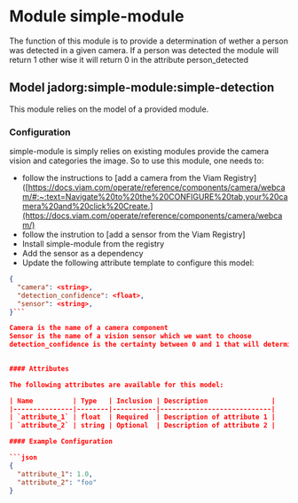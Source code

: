 # Module simple-module 

The function of this module is to provide a determination of wether a person was detected in a given camera. If a person was detected the module will return 1 other wise it will return 0 in the attribute person_detected 

## Model jadorg:simple-module:simple-detection

This module relies on the model of a provided module. 

### Configuration

simple-module is simply relies on existing modules provide the camera vision and categories the image. So to use this module, one needs to: 
- follow the instructions to [add a camera from the Viam Registry]([https://docs.viam.com/operate/reference/components/camera/webcam/#:~:text=Navigate%20to%20the%20CONFIGURE%20tab,your%20camera%20and%20click%20Create.](https://docs.viam.com/operate/reference/components/camera/webcam/)
- follow the instrution to [add a sensor from the Viam Registry]
- Install simple-module from the registry
- Add the sensor as a dependency
- Update the following attribute template  to configure this model:

```json
{
  "camera": <string>,
  "detection_confidence": <float>,
  "sensor": <string>,
}```

Camera is the name of a camera component
Sensor is the name of a vision sensor which we want to choose
detection_confidence is the certainty between 0 and 1 that will determine if a person is recognized.

 
#### Attributes

The following attributes are available for this model:

| Name          | Type   | Inclusion | Description                |
|---------------|--------|-----------|----------------------------|
| `attribute_1` | float  | Required  | Description of attribute 1 |
| `attribute_2` | string | Optional  | Description of attribute 2 |

#### Example Configuration

```json
{
  "attribute_1": 1.0,
  "attribute_2": "foo"
}
```
